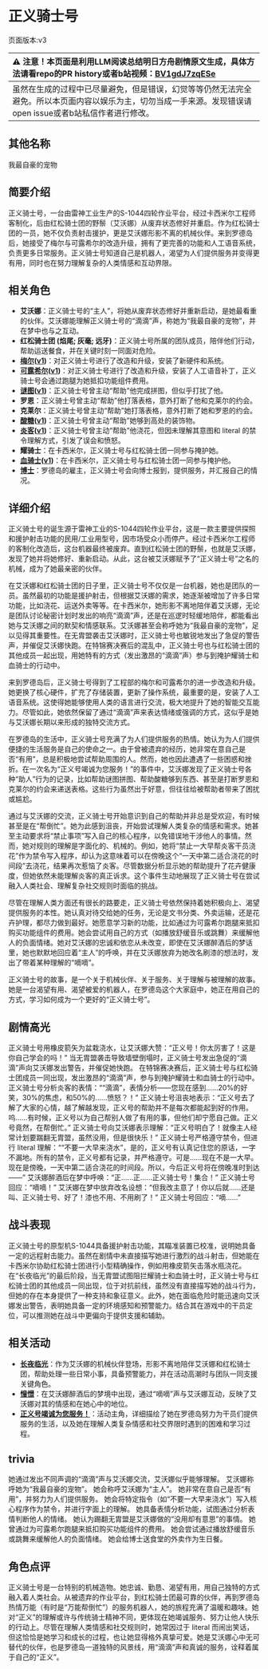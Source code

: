 # 正义骑士号
页面版本:v3
 

| :warning: 注意！本页面是利用LLM阅读总结明日方舟剧情原文生成，具体方法请看repo的PR history或者b站视频：[BV1gdJ7zqESe](https://www.bilibili.com/video/BV1gdJ7zqESe/)         |
|:----------------------------|
| 虽然在生成的过程中已尽量避免，但是错误，幻觉等等仍然无法完全避免。所以本页面内容以娱乐为主，切勿当成一手来源。发现错误请open issue或者b站私信作者进行修改。|



## 其他名称
我最自豪的宠物
## 简要介绍
正义骑士号，一台由雷神工业生产的S-1044四轮作业平台，经过卡西米尔工程师客制化，后由红松骑士团的野鬃（艾沃娜）从废弃状态修好并重启。作为红松骑士团的一员，她不仅负责射击援护，更是艾沃娜形影不离的机械伙伴。来到罗德岛后，她接受了梅尔与可露希尔的改造升级，拥有了更完善的功能和人工语音系统，负责更多日常服务。正义骑士号知道自己是机器人，渴望为人们提供服务并变得更有用，同时也在努力理解复杂的人类情感和互动界限。
## 相关角色
-   **艾沃娜**：正义骑士号的“主人”，将她从废弃状态修好并重新启动，是她最看重的伙伴。艾沃娜能理解正义骑士号的“滴滴”声，称她为“我最自豪的宠物”，并在梦中也与之互动。
-   **红松骑士团 (焰尾; 灰毫; 远牙)**：正义骑士号所属的团队成员，陪伴他们行动，帮助运送餐食，并在关键时刻一同面对危险。
-   **[梅尔](char_242_otter.md)([v1](../chars/char_242_otter.md))**：对正义骑士号进行了改造和升级，安装了新硬件和系统。
-   **[可露希尔](extended_char_ke_lu_xi_er.md)([v1](../chars/extended_char_ke_lu_xi_er.md))**：对正义骑士号进行了改造和升级，安装了人工语音补丁，正义骑士号会通过跑腿为她抵扣功能组件费用。
-   **[谜图](char_4017_puzzle.md)([v1](../chars/char_4017_puzzle.md))**：正义骑士号曾主动“帮助”他完成拼图，但似乎打扰了他。
-   **罗恩**：正义骑士号曾主动“帮助”他打落表格，意外打断了他和克莱尔的约会。
-   **克莱尔**：正义骑士号曾主动“帮助”她打落表格，意外打断了她和罗恩的约会。
-   **[酸糖](char_366_acdrop.md)([v1](../chars/char_366_acdrop.md))**：正义骑士号曾主动“帮助”她够到高处的装饰物。
-   **[炎客](char_131_flameb.md)([v1](../chars/char_131_flameb.md))**：正义骑士号曾主动“帮助”他浇花，但因未理解其意图和 literal 的禁令理解方式，引发了误会和愤怒。
-   **耀骑士**：在卡西米尔，正义骑士号与红松骑士团一同参与掩护她。
-   **[血骑士](extended_char_xue_qi_shi.md)([v1](../chars/extended_char_xue_qi_shi.md))**：在卡西米尔，正义骑士号与红松骑士团一同参与掩护他。
-   **[博士](extended_char_bo_shi.md)**：罗德岛的雇主，正义骑士号会向博士报到，提供服务，并汇报自己的情况。
## 详细介绍
正义骑士号的诞生源于雷神工业的S-1044四轮作业平台，这是一款主要提供探照和援护射击功能的民用/工业用型号，因市场受众小而停产。经过卡西米尔工程师的客制化改造后，这台机器最终被废弃。直到红松骑士团的野鬃，也就是艾沃娜，发现了她并将她修好、重新启动。从此，这台被艾沃娜赋予了“正义骑士号”之名的机械，成为了她最亲密的伙伴。

在艾沃娜和红松骑士团的日子里，正义骑士号不仅仅是一台机器，她也是团队的一员。虽然最初的功能是援护射击，但根据艾沃娜的需求，她逐渐被增加了许多日常功能，比如浇花、运送外卖等等。在卡西米尔，她形影不离地陪伴着艾沃娜，无论是团队讨论秘密计划时发出的响亮“滴滴”声，还是在巡逻时轻缓地陪伴，都能看出她与艾沃娜之间的默契和情感联系。艾沃娜甚至会称呼她为“我最自豪的宠物”，足以见得其重要性。在无胄盟袭击艾沃娜时，正义骑士号也敏锐地发出了急促的警告声，并催促艾沃娜快跑。在特锦赛决赛后的混乱中，正义骑士号也与红松骑士团的其他成员一起出现，用她特有的方式（发出激昂的“滴滴”声）参与到掩护耀骑士和血骑士的行动中。

来到罗德岛后，正义骑士号得到了工程部的梅尔和可露希尔的进一步改造和升级。她更换了核心硬件，扩充了存储装置，更新了操作系统，最重要的是，安装了人工语音系统。这使得她能够使用人类的语言进行交流，极大地提升了她的智能交互能力。尽管如此，她依然保留了通过“滴滴”声来表达情绪或强调的方式，这似乎是她与艾沃娜长期以来形成的独特交流方式。

在罗德岛的生活中，正义骑士号充满了为人们提供服务的热情。她认为为人们提供便捷的生活服务是自己的使命之一。由于曾被遗弃的经历，她非常在意自己是否“有用”，总是积极地尝试帮助周围的人。然而，她也因此遭遇了一些困惑和挫折。在一次名为“正义号竭诚为您服务！”的事件中，艾沃娜发现了正义骑士号各种“助人”行为的记录，比如帮助谜图拼图、帮助酸糖够到东西、甚至是打断罗恩和克莱尔的约会来递送表格。这些行为虽然出于好意，但往往给被帮助者带来了困扰或尴尬。

通过与艾沃娜的交流，正义骑士号开始意识到自己的帮助并非总是受欢迎，有时候甚至是在“帮倒忙”。她为此感到沮丧，开始尝试理解人类复杂的情感和需求。她甚至主动要求将“禁止事项”写入自己的核心程序，以免错误地干涉他人的事情。然而，她对规则的理解是字面化的、机械的。例如，她将“禁止一大早帮炎客干员浇花”作为禁令写入程序，却认为这意味着可以在傍晚这个“一天中第二适合浇花的时间段”去浇花，结果再次惹恼了炎客。尽管数据分析显示她的帮助提升了花卉健康度，但她依然未能理解炎客的真正诉求。这个事件生动地展现了正义骑士号在尝试融入人类社会、理解复杂社交规则时面临的挑战。

尽管在理解人类方面还有很长的路要走，正义骑士号依然保持着她积极向上、渴望提供服务的本性。她认真对待交给她的任务，无论是文书分类、外卖运输，还是花卉护理，都尽力做到最好。她愿意学习新的功能，比如通过为可露希尔跑腿来抵扣购买功能组件的费用。她会尝试用自己的方式（如播放舒缓音乐或跳舞）来缓解他人的负面情绪。她对艾沃娜的忠诚和依恋从未改变，即使在艾沃娜醉酒后的梦话里，她也默默地回应着“主人”的呼唤，并在艾沃娜放弃为她改名刷漆的想法时，发出了带着某种理解的“嘀嘀”。

正义骑士号的故事，是一个关于机械伙伴、关于服务、关于理解与被理解的故事。她是一台渴望有用、渴望被爱的机器人，在罗德岛这个大家庭中，她正在用自己的方式，学习如何成为一个更好的“正义骑士号”。
## 剧情高光
正义骑士号用橡皮箭矢为盆栽浇水，让艾沃娜大赞：“正义号！你太厉害了！这是你自己学会的吗！”
当无胄盟袭击导致墙壁倒塌时，正义骑士号发出急促的“滴滴”声向艾沃娜发出警告，并催促她快跑。
在特锦赛决赛后，正义骑士号与红松骑士团成员一同出现，发出激昂的“滴滴”声，参与到掩护耀骑士和血骑士的行动中。
正义骑士号分析炎客的表情：““滴滴”，表情分析——您现在感到......20%的好笑，30%的焦虑，和50%的......愤怒？！”
正义骑士号沮丧地表示：“正义号去了解了大家的心情，越了解越发现，正义号的帮助并不是每次都能起到好的作用。呜......有时候，正义号以为自己帮别人做了有用的事，但他们却宁愿自己做。正义号竟然，在帮倒忙。”
正义骑士号向艾沃娜表示理解：“正义号明白了！就像主人经常计划要踹翻无胄盟，虽然没用，但是很快乐！”
正义骑士号严格遵守禁令，但进行 literal 理解：““不要一大早来浇水”，是的，正义号有认真记住您的原话，一字不漏地。所有的禁令，正义号都有记录，并严格遵守。可是......现在不是一大早。现在是傍晚，一天中第二适合浇花的时间段。所以，今后正义号将在傍晚准时到达——”
艾沃娜醉酒后在梦中呼唤：“正......正......正义骑士号！集合！” 正义骑士号回应：“嘀嘀！”
艾沃娜在梦中放弃改名设想：“但我改主意了！你以后就......还是叫、正义骑士号、好了！漆也不用、不用刷了！” 正义骑士号回应：“嘀......”
## 战斗表现
正义骑士号的原型机S-1044具备援护射击功能，其瞄准装置已校准，说明她具备一定的远程射击能力。虽然在剧情中未直接描写她进行激烈的战斗射击，但她能在卡西米尔协助红松骑士团进行小型精确操作，例如用橡皮箭矢击落水瓶浇花。在“长夜临光”的最后阶段，当无胄盟试图阻拦耀骑士和血骑士时，正义骑士号与红松骑士团的其他成员一同出现，位于对抗前线，虽然没有直接描写她的战斗行为，但她的存在本身提供了一种支持和象征意义。此外，她在面临危险时能迅速向艾沃娜发出警告，表明她具备一定的环境感知和预警能力。结合其在游戏中的干员定位，可以推测她在战斗中更偏向于提供支援和辅助。
## 相关活动
-   **[长夜临光](../stories/act13side.md)**：作为艾沃娜的机械伙伴登场，形影不离地陪伴艾沃娜和红松骑士团，帮助处理一些日常小事，具备预警能力，并在活动高潮时与团队一同支援关键角色。
-   **[憧憬](../stories/story_wildmn_set_1.md)**：在艾沃娜醉酒后的梦境中出现，通过“嘀嘀”声与艾沃娜互动，反映了艾沃娜对其的情感和在她心中的地位。
-   **[正义号竭诚为您服务！](../stories/story_jnight_set_1.md)**：活动主角，详细描绘了她在罗德岛努力为干员们提供服务的生活，以及她在理解人类复杂情感和社交界限时遇到的困难和学习过程。
## trivia
她通过发出不同声调的“滴滴”声与艾沃娜交流，艾沃娜似乎能够理解。
艾沃娜称呼她为“我最自豪的宠物”。
她会称呼艾沃娜为“主人”。
她非常在意自己是否“有用”，并努力为人们提供服务。
她会将特定指令（如“不要一大早来浇水”）写入核心程序作为禁令，并进行字面上的理解。
她具备表情分析功能，试图通过分析表情判断他人的情绪。
她认为踢翻无胄盟是艾沃娜做的“没用却有意思”的事情。
她曾通过为可露希尔跑腿来抵扣购买功能组件的费用。
她会尝试通过播放舒缓音乐或跳舞来缓解他人的负面情绪。
她会给博士送食堂的外卖作为生日餐。
## 角色点评
正义骑士号是一台特别的机械造物。她忠诚、勤恳、渴望有用，用自己独特的方式融入着人类社会。从被遗弃的作业平台，到红松骑士团最可靠的伙伴，再到罗德岛热情万能（有时是“万能帮倒忙”）的服务机器人，她的旅程充满了温暖和趣味。她对“正义”的理解或许与传统骑士精神不同，更体现在她竭诚服务、努力让他人快乐的行动上。尽管在理解人类情感和社交规则时，她常因过于 literal 而闹出笑话，但这恰恰是她学习和成长的过程，也让她显得格外真挚可爱。她是艾沃娜心中无可替代的伙伴，也是罗德岛一道独特的风景线，用“滴滴”声和真诚的服务，诠释着属于自己的“正义”。